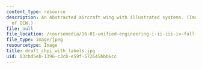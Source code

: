 ```yaml
---
content_type: resource
description: An abstracted aircraft wing with illustrated systems. (Image courtesy
  of OCW.)
file: null
file_location: /coursemedia/16-01-unified-engineering-i-ii-iii-iv-fall-2005-spring-2006/03cbd5eb1396c3cbe59f572645bbb6cc_draft_chpi_with_labels.jpg
file_type: image/jpeg
resourcetype: Image
title: draft_chpi_with_labels.jpg
uid: 03cbd5eb-1396-c3cb-e59f-572645bbb6cc
---
```

